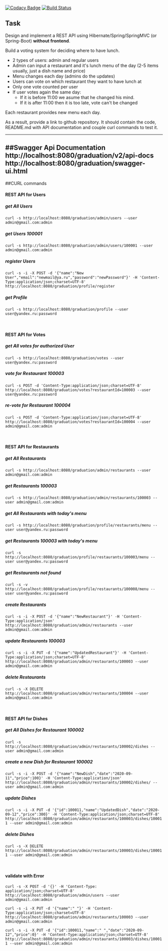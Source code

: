 [![Codacy Badge](https://app.codacy.com/project/badge/Grade/a9a93d2b3bcd4cf9acc2d47a686050f8)](https://www.codacy.com/gh/Alexiusss/graduation/dashboard?utm_source=github.com&amp;utm_medium=referral&amp;utm_content=Alexiusss/graduation&amp;utm_campaign=Badge_Grade)
[![Build Status](https://travis-ci.org/Alexiusss/graduation.svg?branch=master)](https://travis-ci.org/Alexiusss/graduation)
## Task

Design and implement a REST API using Hibernate/Spring/SpringMVC (or Spring-Boot) **without frontend**.

Build a voting system for deciding where to have lunch.

 * 2 types of users: admin and regular users
 * Admin can input a restaurant and it's lunch menu of the day (2-5 items usually, just a dish name and price)
 * Menu changes each day (admins do the updates)
 * Users can vote on which restaurant they want to have lunch at
 * Only one vote counted per user
 * If user votes again the same day:
    - If it is before 11:00 we asume that he changed his mind.
    - If it is after 11:00 then it is too late, vote can't be changed

Each restaurant provides new menu each day.

As a result, provide a link to github repository. It should contain the code, README.md with API documentation and couple curl commands to test it.

-----------------------------
##Swagger Api Documentation
http://localhost:8080/graduation/v2/api-docs  
http://localhost:8080/graduation/swagger-ui.html
-----------------------------
##CURL commands

#### REST API for Users

##### get All Users
`curl -s http://localhost:8080/graduation/admin/users --user admin@gmail.com:admin`

##### get Users 100001
`curl -s http://localhost:8080/graduation/admin/users/100001 --user admin@gmail.com:admin`

##### register Users
`curl -s -i -X POST -d '{"name":"New User","email":"newmail@ya.ru","password":"newPassword"}' -H 'Content-Type:application/json;charset=UTF-8' http://localhost:8080/graduation/profile/register`

##### get Profile
`curl -s http://localhost:8080/graduation/profile --user user@yandex.ru:password`

<br>

#### REST API for Votes

##### get All votes for authorized User
`curl -s http://localhost:8080/graduation/votes --user user@yandex.ru:password`

##### vote for Restaurant 100003
`curl -s POST -d 'Content-Type:application/json;charset=UTF-8' http://localhost:8080/graduation/votes?restaurantId=100003 --user user@yandex.ru:password`

##### re-vote for Restaurant 100004
`curl -s POST -d 'Content-Type:application/json;charset=UTF-8' http://localhost:8080/graduation/votes?restaurantId=100004 --user admin@gmail.com:admin`

<br>

#### REST API for Restaurants

##### get All Restaurants
`curl -s http://localhost:8080/graduation/admin/restaurants --user admin@gmail.com:admin`

##### get Restaurants 100003
`curl -s http://localhost:8080/graduation/admin/restaurants/100003 --user admin@gmail.com:admin`

##### get All Restaurants with today's menu 
`curl -s http://localhost:8080/graduation/profile/restaurants/menu --user user@yandex.ru:password`

##### get Restaurants 100003 with today's menu
`curl -s http://localhost:8080/graduation/profile/restaurants/100003/menu --user user@yandex.ru:password`

##### get Restaurants not found
`curl -s -v http://localhost:8080/graduation/profile/restaurants/100008/menu --user user@yandex.ru:password`

##### create Restaurants
`curl -s -i -X POST -d '{"name":"NewRestaurant"}' -H 'Content-Type:application/json' http://localhost:8080/graduation/admin/restaurants --user admin@gmail.com:admin`

##### update Restaurants 100003
`curl -s -i -X PUT -d '{"name":"UpdatedRestaurant"}' -H 'Content-Type:application/json;charset=UTF-8' http://localhost:8080/graduation/admin/restaurants/100003 --user admin@gmail.com:admin`

##### delete Restaurants
`curl -s -X DELETE http://localhost:8080/graduation/admin/restaurants/100004 --user admin@gmail.com:admin`

<br>


#### REST API for Dishes


##### get All Dishes for Restaurant 100002
`curl -s http://localhost:8080/graduation/admin/restaurants/100002/dishes --user admin@gmail.com:admin`
##### create a new Dish for Restaurant 100002
`curl -s -i -X POST -d '{"name":"NewDish","date":"2020-09-11","price":100}' -H 'Content-Type:application/json' http://localhost:8080/graduation/admin/restaurants/100002/dishes/ --user admin@gmail.com:admin`
##### update Dishes 
`curl -s -i -X PUT -d '{"id":100011,"name":"UpdatedDish","date":"2020-09-12","price":300}' -H 'Content-Type:application/json;charset=UTF-8' http://localhost:8080/graduation/admin/restaurants/100003/dishes/100011 --user admin@gmail.com:admin`
##### delete Dishes
`curl -s -X DELETE http://localhost:8080/graduation/admin/restaurants/100003/dishes/100011 --user admin@gmail.com:admin`

<br>

#### validate with Error
`curl -s -X POST -d '{}' -H 'Content-Type: application/json;charset=UTF-8' http://localhost:8080/graduation/admin/users --user admin@gmail.com:admin`

`curl -s -i -X PUT -d '{"name":" "}' -H 'Content-Type:application/json;charset=UTF-8' http://localhost:8080/graduation/admin/restaurants/100003 --user admin@gmail.com:admin`

`curl -s -i -X PUT -d '{"id":100011,"name":" ","date":"2020-09-12","price":0}' -H 'Content-Type:application/json;charset=UTF-8' http://localhost:8080/graduation/admin/restaurants/100003/dishes/100011 --user admin@gmail.com:admin`